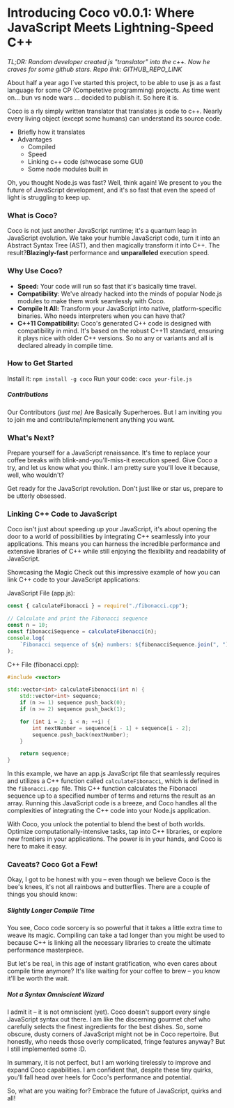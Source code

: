 # Introducing Coco v0.0.1: Where JavaScript Meets Lightning-Speed C++

_TL;DR: Random developer created js "translator" into the c++. Now he craves for some github stars. Repo link: GITHUB_REPO_LINK_

About half a year ago I´ve started this project, to be able to use js as a fast language for some CP (Competetive programming) projects. As time went on... bun vs node wars ... decided to publish it. So here it is.

Coco is a rly simply written translator that translates js code to c++. Nearly every living object (except some humans) can understand its source code.

-   Briefly how it translates
-   Advantages
    -   Compiled
    -   Speed
    -   Linking c++ code (shwocase some GUI)
    -   Some node modules built in

Oh, you thought Node.js was fast? Well, think again! We present to you the future of JavaScript development, and it's so fast that even the speed of light is struggling to keep up.

### What is Coco?

Coco is not just another JavaScript runtime; it's a quantum leap in JavaScript evolution. We take your humble JavaScript code, turn it into an Abstract Syntax Tree (AST), and then magically transform it into C++. The result?**Blazingly-fast** performance and **unparalleled** execution speed.

### Why Use Coco?

-   **Speed:** Your code will run so fast that it's basically time travel.
-   **Compatibility**: We've already hacked into the minds of popular Node.js modules to make them work seamlessly with Coco.
-   **Compile It All:** Transform your JavaScript into native, platform-specific binaries. Who needs interpreters when you can have that?
-   **C++11 Compatibility:** Coco's generated C++ code is designed with compatibility in mind. It's based on the robust C++11 standard, ensuring it plays nice with older C++ versions. So no any or variants and all is declared already in compile time.

### How to Get Started

Install it: `npm install -g coco`
Run your code: `coco your-file.js`

##### Contributions

Our Contributors _(just me)_ Are Basically Superheroes.
But I am inviting you to join me and contribute/implemenent anything you want.

### What's Next?

Prepare yourself for a JavaScript renaissance. It's time to replace your coffee breaks with blink-and-you'll-miss-it execution speed. Give Coco a try, and let us know what you think. I am pretty sure you'll love it because, well, who wouldn't?

Get ready for the JavaScript revolution. Don't just like or star us, prepare to be utterly obsessed.

### Linking C++ Code to JavaScript

Coco isn't just about speeding up your JavaScript, it's about opening the door to a world of possibilities by integrating C++ seamlessly into your applications. This means you can harness the incredible performance and extensive libraries of C++ while still enjoying the flexibility and readability of JavaScript.

Showcasing the Magic
Check out this impressive example of how you can link C++ code to your JavaScript applications:

JavaScript File (app.js):

```javascript
const { calculateFibonacci } = require("./fibonacci.cpp");

// Calculate and print the Fibonacci sequence
const n = 10;
const fibonacciSequence = calculateFibonacci(n);
console.log(
    `Fibonacci sequence of ${n} numbers: ${fibonacciSequence.join(", ")}`
);
```

C++ File (fibonacci.cpp):

```cpp
#include <vector>

std::vector<int> calculateFibonacci(int n) {
    std::vector<int> sequence;
    if (n >= 1) sequence push_back(0);
    if (n >= 2) sequence push_back(1);

    for (int i = 2; i < n; ++i) {
        int nextNumber = sequence[i - 1] + sequence[i - 2];
        sequence.push_back(nextNumber);
    }

    return sequence;
}
```

In this example, we have an app.js JavaScript file that seamlessly requires and utilizes a C++ function called `calculateFibonacci`, which is defined in the `fibonacci.cpp `file. This C++ function calculates the Fibonacci sequence up to a specified number of terms and returns the result as an array. Running this JavaScript code is a breeze, and Coco handles all the complexities of integrating the C++ code into your Node.js application.

With Coco, you unlock the potential to blend the best of both worlds. Optimize computationally-intensive tasks, tap into C++ libraries, or explore new frontiers in your applications. The power is in your hands, and Coco is here to make it easy.

### Caveats? Coco Got a Few!

Okay, I got to be honest with you – even though we believe Coco is the bee's knees, it's not all rainbows and butterflies. There are a couple of things you should know:

##### Slightly Longer Compile Time

You see, Coco code sorcery is so powerful that it takes a little extra time to weave its magic. Compiling can take a tad longer than you might be used to because C++ is linking all the necessary libraries to create the ultimate performance masterpiece.

But let's be real, in this age of instant gratification, who even cares about compile time anymore? It's like waiting for your coffee to brew – you know it'll be worth the wait.

##### Not a Syntax Omniscient Wizard

I admit it – it is not omniscient (yet). Coco doesn't support every single JavaScript syntax out there. I am like the discerning gourmet chef who carefully selects the finest ingredients for the best dishes. So, some obscure, dusty corners of JavaScript might not be in Coco repertoire. But honestly, who needs those overly complicated, fringe features anyway?
But I still implemented some :D.

In summary, it is not perfect, but I am working tirelessly to improve and expand Coco capabilities. I am confident that, despite these tiny quirks, you'll fall head over heels for Coco's performance and potential.

So, what are you waiting for? Embrace the future of JavaScript, quirks and all!
